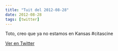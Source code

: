 ```yaml
---
title: "Tuit del 2012-08-28"
date: 2012-08-28
tags: [twitter]
---
```


Toto, creo que ya no estamos en Kansas #citascine



[Ver en Twitter](https://twitter.com/i/web/status/240380520809234432)

